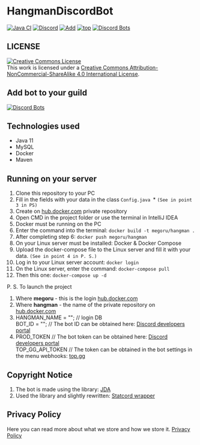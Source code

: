 # HangmanDiscordBot
[![Java CI](https://github.com/megoRU/HangmanDiscordBot/actions/workflows/build.yml/badge.svg)](https://github.com/megoRU/HangmanDiscordBot/actions/workflows/build.yml)
[![Discord](https://img.shields.io/discord/779317239722672128?label=Discord)](https://discord.gg/UrWG3R683d)
[![Add](https://img.shields.io/badge/invite-Hangman-blue?logo=discord)](https://top.gg/bot/845974873682608129/invite/)
[![top](https://img.shields.io/badge/TOP.GG-pink?logo=discord)](https://top.gg/bot/845974873682608129) 
[![Discord Bots](https://top.gg/api/widget/servers/845974873682608129.svg)](https://top.gg/bot/845974873682608129)

## LICENSE

<a rel="license" href="http://creativecommons.org/licenses/by-nc-sa/4.0/"><img alt="Creative Commons License" style="border-width:0" src="https://i.creativecommons.org/l/by-nc-sa/4.0/88x31.png" /></a><br />This work is licensed under a <a rel="license" href="http://creativecommons.org/licenses/by-nc-sa/4.0/">Creative Commons Attribution-NonCommercial-ShareAlike 4.0 International License</a>.

## Add bot to your guild
[![Discord Bots](https://top.gg/api/widget/845974873682608129.svg)](https://top.gg/bot/845974873682608129)

## Technologies used

- Java 11
- MySQL
- Docker
- Maven

## Running on your server

1. Clone this repository to your PC
2. Fill in the fields with your data in the class `Config.java `* `(See in point 3 in PS)`
3. Create on [hub.docker.com](https://hub.docker.com) private repository
4. Open CMD in the project folder or use the terminal in IntelliJ IDEA
5. Docker must be running on the PC
6. Enter the command into the terminal: `docker build -t megoru/hangman .`
7. After completing step 6: `docker push megoru/hangman`
8. On your Linux server must be installed: Docker & Docker Compose
9. Upload the docker-compose file to the Linux server and fill it with your data. `(See in point 4 in P. S.)`
10. Log in to your Linux server account: `docker login`
11. On the Linux server, enter the command: `docker-compose pull`
12. Then this one: `docker-compose up -d`

P. S. To launch the project
1. Where **megoru** - this is the login [hub.docker.com](https://hub.docker.com)
2. Where **hangman** - the name of the private repository on [hub.docker.com](https://hub.docker.com)
3. HANGMAN_NAME = ""; // login DB <br>
   BOT_ID = ""; // The bot ID can be obtained here: [Discord developers portal](https://discord.com/developers/applications)
4. PROD_TOKEN // The bot token can be obtained here: [Discord developers portal](https://discord.com/developers/applications) <br>
   TOP_GG_API_TOKEN // The token can be obtained in the bot settings in the menu webhooks: [top.gg](https://top.gg)

## Copyright Notice

1. The bot is made using the library: [JDA](https://github.com/DV8FromTheWorld/JDA)
2. Used the library and slightly rewritten: [Statcord wrapper](https://github.com/pvhil/unofficial-statcord-wrapper)

## Privacy Policy

Here you can read more about what we store and how we store it. [Privacy Policy](https://github.com/megoRU/HangmanDiscordBot/blob/main/.github/privacy.md)
